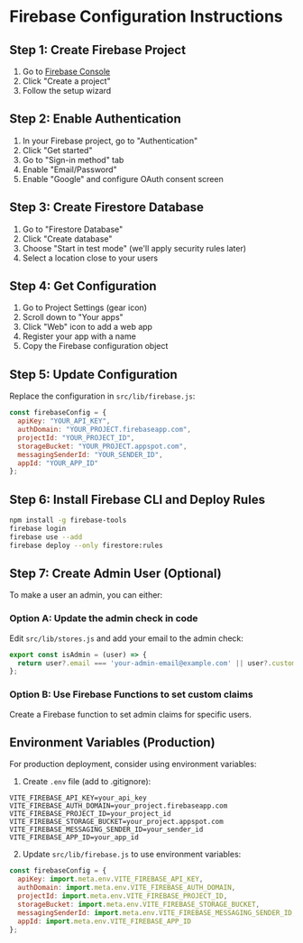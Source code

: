 # Firebase Configuration Instructions

## Step 1: Create Firebase Project

1. Go to [Firebase Console](https://console.firebase.google.com)
2. Click "Create a project"
3. Follow the setup wizard

## Step 2: Enable Authentication

1. In your Firebase project, go to "Authentication"
2. Click "Get started"
3. Go to "Sign-in method" tab
4. Enable "Email/Password"
5. Enable "Google" and configure OAuth consent screen

## Step 3: Create Firestore Database

1. Go to "Firestore Database"
2. Click "Create database"
3. Choose "Start in test mode" (we'll apply security rules later)
4. Select a location close to your users

## Step 4: Get Configuration

1. Go to Project Settings (gear icon)
2. Scroll down to "Your apps"
3. Click "Web" icon to add a web app
4. Register your app with a name
5. Copy the Firebase configuration object

## Step 5: Update Configuration

Replace the configuration in `src/lib/firebase.js`:

```javascript
const firebaseConfig = {
  apiKey: "YOUR_API_KEY",
  authDomain: "YOUR_PROJECT.firebaseapp.com",
  projectId: "YOUR_PROJECT_ID",
  storageBucket: "YOUR_PROJECT.appspot.com",
  messagingSenderId: "YOUR_SENDER_ID",
  appId: "YOUR_APP_ID"
};
```

## Step 6: Install Firebase CLI and Deploy Rules

```bash
npm install -g firebase-tools
firebase login
firebase use --add
firebase deploy --only firestore:rules
```

## Step 7: Create Admin User (Optional)

To make a user an admin, you can either:

### Option A: Update the admin check in code
Edit `src/lib/stores.js` and add your email to the admin check:

```javascript
export const isAdmin = (user) => {
  return user?.email === 'your-admin-email@example.com' || user?.customClaims?.admin === true;
};
```

### Option B: Use Firebase Functions to set custom claims
Create a Firebase function to set admin claims for specific users.

## Environment Variables (Production)

For production deployment, consider using environment variables:

1. Create `.env` file (add to .gitignore):
```
VITE_FIREBASE_API_KEY=your_api_key
VITE_FIREBASE_AUTH_DOMAIN=your_project.firebaseapp.com
VITE_FIREBASE_PROJECT_ID=your_project_id
VITE_FIREBASE_STORAGE_BUCKET=your_project.appspot.com
VITE_FIREBASE_MESSAGING_SENDER_ID=your_sender_id
VITE_FIREBASE_APP_ID=your_app_id
```

2. Update `src/lib/firebase.js` to use environment variables:
```javascript
const firebaseConfig = {
  apiKey: import.meta.env.VITE_FIREBASE_API_KEY,
  authDomain: import.meta.env.VITE_FIREBASE_AUTH_DOMAIN,
  projectId: import.meta.env.VITE_FIREBASE_PROJECT_ID,
  storageBucket: import.meta.env.VITE_FIREBASE_STORAGE_BUCKET,
  messagingSenderId: import.meta.env.VITE_FIREBASE_MESSAGING_SENDER_ID,
  appId: import.meta.env.VITE_FIREBASE_APP_ID
};
```
